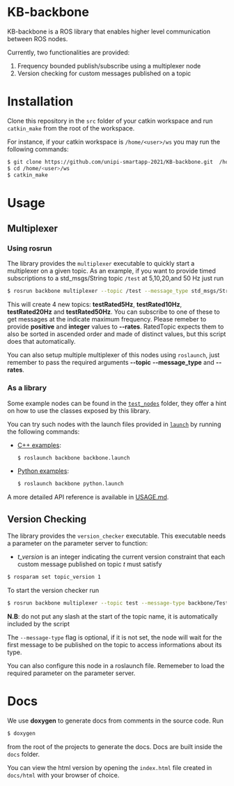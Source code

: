 # KB-backbone
KB-backbone is a ROS library that enables higher level communication between ROS nodes.

Currently, two functionalities are provided:
1. Frequency bounded publish/subscribe using a multiplexer node
2. Version checking for custom messages published on a topic

# Installation
Clone this repository in the `src` folder of your catkin workspace and run `catkin_make` from the root of the workspace.

For instance, if your catkin workspace is `/home/<user>/ws` you may run the following commands:

```bash
$ git clone https://github.com/unipi-smartapp-2021/KB-backbone.git  /home/<user>/ws/src
$ cd /home/<user>/ws  
$ catkin_make
```

# Usage

## Multiplexer

### Using rosrun
The library provides the ```multiplexer``` executable to quickly start a multiplexer on a given topic. As an example, if you want to provide timed subscriptions to a std_msgs/String topic ```/test```  at 5,10,20,and 50 Hz just run
```bash
$ rosrun backbone multiplexer --topic /test --message_type std_msgs/String --rates 5 10 20 50
```
This will create 4 new topics: **testRated5Hz**, **testRated10Hz**, **testRated20Hz** and **testRated50Hz**. You can subscribe to one of these to get messages at the indicate maximum frequency. 
Please remeber to provide **positive** and **integer** values to **--rates**. RatedTopic expects them to also be sorted in ascended order and made of distinct values, but this script does that automatically.

You can also setup multiple multiplexer of this nodes using ```roslaunch```, just remember to pass the required arguments **--topic** **--message_type** and **--rates**.
### As a library
Some example nodes can be found in the [`test_nodes`](https://github.com/unipi-smartapp-2021/KB-backbone/tree/main/test_nodes) folder, they offer a hint on how to use the classes exposed by this library.

You can try such nodes with the launch files provided in [`launch`](https://github.com/unipi-smartapp-2021/KB-backbone/tree/main/launch) by running the following commands:

- [C++ examples](test_nodes/cpp):
    
    ```bash 
    $ roslaunch backbone backbone.launch
    ```
    
- [Python examples](test_nodes/python):
    
    ```bash 
    $ roslaunch backbone python.launch
    ```

A more detailed API reference is available in [USAGE.md](./USAGE.md).

## Version Checking
The library provides the  ```version_checker``` executable. This executable needs a  parameter on the parameter server to function:
-  *t_version* is an integer indicating the current version constraint that each custom message published on topic *t* must satisfy


```bash
$ rosparam set topic_version 1
```
To start the version checker run

```bash
$ rosrun backbone multiplexer --topic test --message-type backbone/TestMsg
```
**N.B**: do not put any slash at the start of the topic name, it is automatically included by the script

The ```--message-type``` flag is optional, if it is not set, the node will wait for the first message to be published on the topic to access informations about its type.

You can also configure this node in a roslaunch file. Rememeber to load the required parameter on the parameter server.
# Docs

We use **doxygen** to generate docs from comments in the source code. Run 

```bash
$ doxygen
```

from the root of the projects to generate the docs. Docs are built inside the `docs` folder. 

You can view the html version by opening the `index.html` file created in `docs/html` with your browser of choice.
